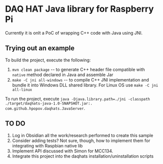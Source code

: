 # DAQ HAT Java library for Raspberry Pi

Currently it is onlt a PoC of wrapping C++ code with Java using JNI.

## Trying out an example

To build the project, execute the following:

1. `mvn clean package` -- to generate C++ header file compatible with `native` method declared in Java and assemble Jar
2. `make -C jni all-windows` -- to compile C++ JNI implementation and bundle it into Windows DLL shared library. For Linux OS use `make -C jni all-linux`

To run the project, execute `java -Djava.library.path=./jni -classpath ./target/daqhats-java-1.0-SNAPSHOT.jar:. com.github.hpopov.daqhats.JavaServer`.

## TO DO

1. Log in Obsidian all the work/research performed to create this sample
2. Consider adding tests? Not sure, though, how to implement them for integrating with Raspbian native lib
3. Implement API discussed with Simon for MCC134.
4. Integrate this project into the daqhats installation/uninstallation scripts
